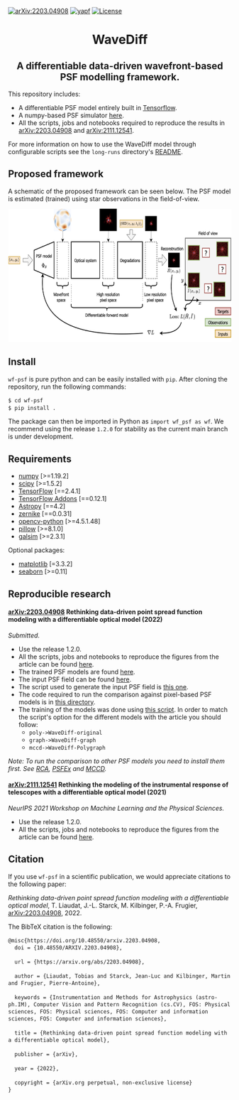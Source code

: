 [![arXiv:2203.04908](https://img.shields.io/badge/astro--ph.IM-arXiv%3A2203.04908-B31B1B.svg)](http://arxiv.org/abs/2203.04908) [![yapf](https://img.shields.io/badge/code%20style-yapf-blue.svg)](https://www.python.org/dev/peps/pep-0008/) [![License](https://img.shields.io/badge/License-MIT-brigthgreen.svg)](https://github.com/tobias-liaudat/wf-psf/tree/master/LICENSE)

<h1 align='center'>WaveDiff</h1>
<h2 align='center'>A differentiable data-driven wavefront-based PSF modelling framework.</h2>

This repository includes:
- A differentiable PSF model entirely built in [Tensorflow](https://github.com/tensorflow/tensorflow).
- A numpy-based PSF simulator [here](https://github.com/tobias-liaudat/wf-psf/blob/main/wf_psf/SimPSFToolkit.py).
- All the scripts, jobs and notebooks required to reproduce the results in [arXiv:2203.04908](http://arxiv.org/abs/2203.04908) and [arXiv:2111.12541](https://arxiv.org/abs/2111.12541).

For more information on how to use the WaveDiff model through configurable scripts see the `long-runs` directory's [README](https://github.com/tobias-liaudat/wf-psf/blob/main/long-runs/README.md). 

## Proposed framework

A schematic of the proposed framework can be seen below. The PSF model is estimated (trained) using star observations in the field-of-view.

<img height=300 src="assets/PSF_model_diagram_v6.png" >

<!-- Visual reconstruction example of the WaveDiff-original PSF model trained on a simplified Euclid-like setting.

<img height=800 src="assets/PSF_reconstruction_example.png" > -->


## Install

`wf-psf` is pure python and can be easily installed with `pip`. After cloning the repository, run the following commands:

```bash
$ cd wf-psf
$ pip install .
```

The package can then be imported in Python as `import wf_psf as wf`. We recommend using the release `1.2.0` for stability as the current main branch is under development.

## Requirements
- [numpy](https://github.com/numpy/numpy) [>=1.19.2]
- [scipy](https://github.com/scipy/scipy) [>=1.5.2]
- [TensorFlow](https://www.tensorflow.org/) [==2.4.1]
- [TensorFlow Addons](https://github.com/tensorflow/addons) [==0.12.1]
- [Astropy](https://github.com/astropy/astropy) [==4.2]
- [zernike](https://github.com/jacopoantonello/zernike) [==0.0.31]
- [opencv-python](https://github.com/opencv/opencv-python) [>=4.5.1.48]
- [pillow](https://github.com/python-pillow/Pillow) [>=8.1.0]
- [galsim](https://github.com/GalSim-developers/GalSim) [>=2.3.1]

Optional packages:
- [matplotlib](https://github.com/matplotlib/matplotlib) [=3.3.2]
- [seaborn](https://github.com/mwaskom/seaborn) [>=0.11]


## Reproducible research

#### [arXiv:2203.04908](http://arxiv.org/abs/2203.04908) Rethinking data-driven point spread function modeling with a differentiable optical model (2022)
_Submitted._

- Use the release 1.2.0.
- All the scripts, jobs and notebooks to reproduce the figures from the article can be found [here](https://github.com/tobias-liaudat/wf-psf/tree/main/papers/article_IOP).
- The trained PSF models are found [here](https://github.com/tobias-liaudat/wf-psf/tree/main/papers/article_IOP/data/models).
- The input PSF field can be found [here](https://github.com/tobias-liaudat/wf-psf/tree/main/data).
- The script used to generate the input PSF field is [this one](https://github.com/tobias-liaudat/wf-psf/blob/main/long-runs/LR-PSF-field-gen-coherentFields.py).
- The code required to run the comparison against pixel-based PSF models is in [this directory](https://github.com/tobias-liaudat/wf-psf/tree/main/method-comparison).
- The training of the models was done using [this script](https://github.com/tobias-liaudat/wf-psf/blob/main/long-runs/train_eval_plot_script_click.py). In order to match the script's option for the different models with the article you should follow: 
    - `poly->WaveDiff-original`
    - `graph->WaveDiff-graph`
    - `mccd->WaveDiff-Polygraph`

_Note: To run the comparison to other PSF models you need to install them first. See [RCA](https://github.com/CosmoStat/rca), [PSFEx](https://github.com/astromatic/psfex) and [MCCD](https://github.com/CosmoStat/mccd)._


#### [arXiv:2111.12541](https://arxiv.org/abs/2111.12541) Rethinking the modeling of the instrumental response of telescopes with a differentiable optical model (2021)
_NeurIPS 2021 Workshop on Machine Learning and the Physical Sciences._

- Use the release 1.2.0.
- All the scripts, jobs and notebooks to reproduce the figures from the article can be found [here](https://github.com/tobias-liaudat/wf-psf/tree/main/papers/Neurips2021_ML4Physics_workshop).



## Citation

If you use `wf-psf` in a scientific publication, we would appreciate citations to the following paper:

*Rethinking data-driven point spread function modeling with a differentiable optical model*, T. Liaudat, J.-L. Starck, M. Kilbinger, P.-A. Frugier, [arXiv:2203.04908](http://arxiv.org/abs/2203.04908), 2022.


The BibTeX citation is the following:
```
@misc{https://doi.org/10.48550/arxiv.2203.04908,
  doi = {10.48550/ARXIV.2203.04908},
  
  url = {https://arxiv.org/abs/2203.04908},
  
  author = {Liaudat, Tobias and Starck, Jean-Luc and Kilbinger, Martin and Frugier, Pierre-Antoine},
  
  keywords = {Instrumentation and Methods for Astrophysics (astro-ph.IM), Computer Vision and Pattern Recognition (cs.CV), FOS: Physical sciences, FOS: Physical sciences, FOS: Computer and information sciences, FOS: Computer and information sciences},
  
  title = {Rethinking data-driven point spread function modeling with a differentiable optical model},
  
  publisher = {arXiv},
  
  year = {2022},
  
  copyright = {arXiv.org perpetual, non-exclusive license}
}
```

